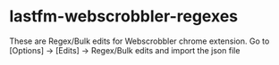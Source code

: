 # lastfm-webscrobbler-regexes

These are Regex/Bulk edits for Webscrobbler chrome extension.
Go to [Options] -> [Edits] -> Regex/Bulk edits and import the json file
